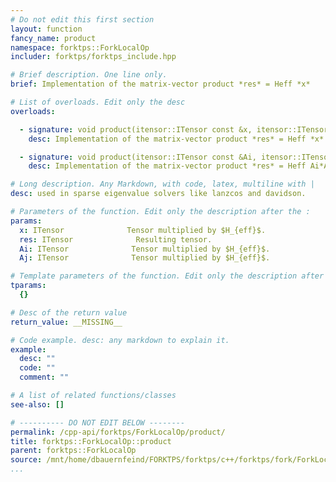 ```yaml
---
# Do not edit this first section
layout: function
fancy_name: product
namespace: forktps::ForkLocalOp
includer: forktps/forktps_include.hpp

# Brief description. One line only.
brief: Implementation of the matrix-vector product *res* = Heff *x*

# List of overloads. Edit only the desc
overloads:

  - signature: void product(itensor::ITensor const &x, itensor::ITensor &res) const
    desc: Implementation of the matrix-vector product *res* = Heff *x*

  - signature: void product(itensor::ITensor const &Ai, itensor::ITensor const &Aj, itensor::ITensor &res) const
    desc: Implementation of the matrix-vector product *res* = Heff Ai*Aj

# Long description. Any Markdown, with code, latex, multiline with |
desc: used in sparse eigenvalue solvers like lanzcos and davidson.

# Parameters of the function. Edit only the description after the :
params:
  x: ITensor              Tensor multiplied by $H_{eff}$.
  res: ITensor              Resulting tensor.
  Ai: ITensor              Tensor multiplied by $H_{eff}$.
  Aj: ITensor              Tensor multiplied by $H_{eff}$.

# Template parameters of the function. Edit only the description after the :
tparams:
  {}

# Desc of the return value
return_value: __MISSING__

# Code example. desc: any markdown to explain it.
example:
  desc: ""
  code: ""
  comment: ""

# A list of related functions/classes
see-also: []

# ---------- DO NOT EDIT BELOW --------
permalink: /cpp-api/forktps/ForkLocalOp/product/
title: forktps::ForkLocalOp::product
parent: forktps::ForkLocalOp
source: /mnt/home/dbauernfeind/FORKTPS/forktps/c++/forktps/fork/ForkLocalOp.hpp
...
```


